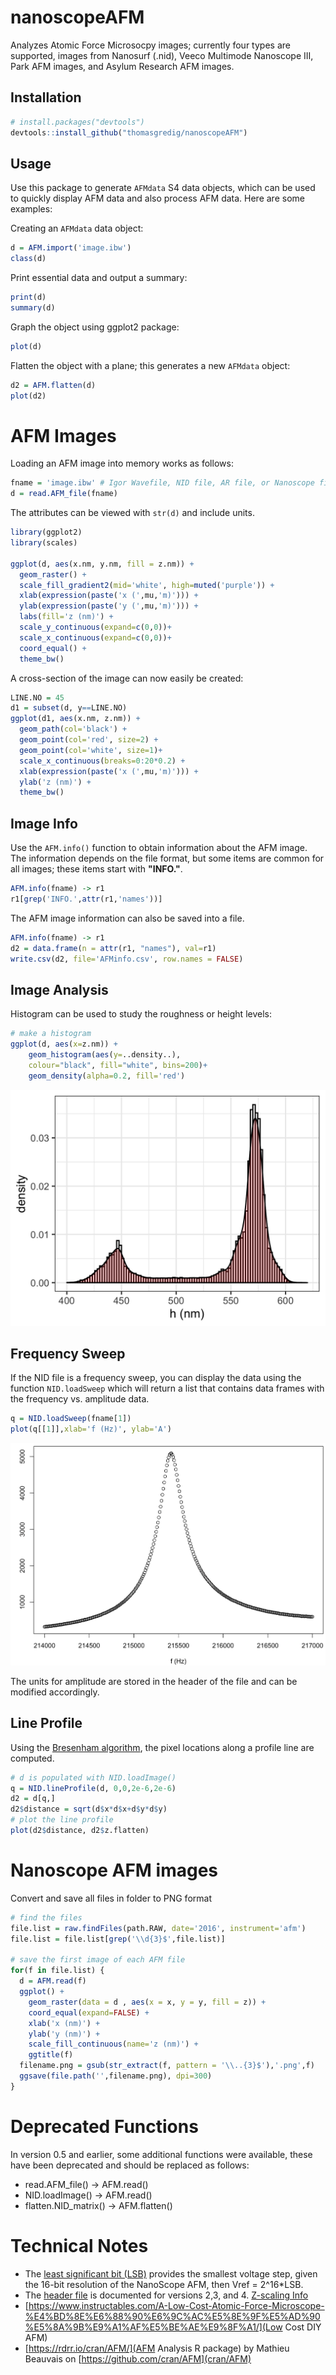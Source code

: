 # nanoscopeAFM

Analyzes Atomic Force Microsocpy images; currently four types are supported, images from Nanosurf (.nid), Veeco Multimode Nanoscope III, Park AFM images, and Asylum Research AFM images.


## Installation

```R
# install.packages("devtools")
devtools::install_github("thomasgredig/nanoscopeAFM")
```

## Usage

Use this package to generate `AFMdata` S4 data objects, which can be used to quickly display AFM data and also process AFM data. Here are some examples:

Creating an `AFMdata` data object:

```R
d = AFM.import('image.ibw')
class(d)
```

Print essential data and output a summary:

```R
print(d)
summary(d)
```

Graph the object using ggplot2 package:

```R
plot(d)
```


Flatten the object with a plane; this generates a new `AFMdata` object:

```R
d2 = AFM.flatten(d)
plot(d2)
```


# AFM Images

Loading an AFM image into memory works as follows:

```R
fname = 'image.ibw' # Igor Wavefile, NID file, AR file, or Nanoscope file
d = read.AFM_file(fname)
```

The attributes can be viewed with `str(d)` and include units.

```R
library(ggplot2)
library(scales)

ggplot(d, aes(x.nm, y.nm, fill = z.nm)) + 
  geom_raster() +
  scale_fill_gradient2(mid='white', high=muted('purple')) +
  xlab(expression(paste('x (',mu,'m)'))) +
  ylab(expression(paste('y (',mu,'m)'))) +
  labs(fill='z (nm)') +
  scale_y_continuous(expand=c(0,0))+
  scale_x_continuous(expand=c(0,0))+
  coord_equal() +
  theme_bw()
```

A cross-section of the image can now easily be created:

```R
LINE.NO = 45
d1 = subset(d, y==LINE.NO)
ggplot(d1, aes(x.nm, z.nm)) +
  geom_path(col='black') + 
  geom_point(col='red', size=2) + 
  geom_point(col='white', size=1)+ 
  scale_x_continuous(breaks=0:20*0.2) + 
  xlab(expression(paste('x (',mu,'m)'))) +
  ylab('z (nm)') + 
  theme_bw()
```


## Image Info

Use the `AFM.info()` function to obtain information about the AFM image. The information depends on the file format, but some items are common for all images; these items start with **"INFO."**.

```R
AFM.info(fname) -> r1
r1[grep('INFO.',attr(r1,'names'))]
```

The AFM image information can also be saved into a file.

```R
AFM.info(fname) -> r1
d2 = data.frame(n = attr(r1, "names"), val=r1)
write.csv(d2, file='AFMinfo.csv', row.names = FALSE)
```


## Image Analysis

Histogram can be used to study the roughness or height levels:

```R
# make a histogram
ggplot(d, aes(x=z.nm)) +
    geom_histogram(aes(y=..density..),
    colour="black", fill="white", bins=200)+
    geom_density(alpha=0.2, fill='red')
```

![histogram example](images/CalibrationGrid-Histogram.png)




## Frequency Sweep

If the NID file is a frequency sweep, you can display the data using the function `NID.loadSweep` which will return a list that contains data frames with the frequency vs. amplitude data.

```R
q = NID.loadSweep(fname[1])
plot(q[[1]],xlab='f (Hz)', ylab='A')
```

![sample output for frequency sweep](images/Frequency-Sweep.png)

The units for amplitude are stored in the header of the file and can be modified accordingly.


## Line Profile

Using the [Bresenham algorithm](https://en.wikipedia.org/wiki/Bresenham%27s_line_algorithm), the pixel locations along a profile line are computed.


```R
# d is populated with NID.loadImage()
q = NID.lineProfile(d, 0,0,2e-6,2e-6)
d2 = d[q,]
d2$distance = sqrt(d$x*d$x+d$y*d$y)
# plot the line profile
plot(d2$distance, d2$z.flatten)
```

# Nanoscope AFM images


Convert and save all files in folder to PNG format
```R
# find the files
file.list = raw.findFiles(path.RAW, date='2016', instrument='afm')
file.list = file.list[grep('\\d{3}$',file.list)]

# save the first image of each AFM file
for(f in file.list) {
  d = AFM.read(f)
  ggplot() +
    geom_raster(data = d , aes(x = x, y = y, fill = z)) +
    coord_equal(expand=FALSE) +
    xlab('x (nm)') +
    ylab('y (nm)') +
    scale_fill_continuous(name='z (nm)') +
    ggtitle(f)
  filename.png = gsub(str_extract(f, pattern = '\\..{3}$'),'.png',f)
  ggsave(file.path('',filename.png), dpi=300)
}
```

# Deprecated Functions

In version 0.5 and earlier, some additional functions were available, these have been deprecated and should be replaced as follows:

* read.AFM_file() -> AFM.read()
* NID.loadImage() -> AFM.read()
* flatten.NID_matrix() -> AFM.flatten()


# Technical Notes

* The [least significant bit (LSB)](https://masteringelectronicsdesign.com/an-adc-and-dac-least-significant-bit-lsb/) provides the smallest voltage step, given the 16-bit resolution of the NanoScope AFM, then Vref = 2^16*LSB.
* The [header file](http://www.weizmann.ac.il/Chemical_Research_Support/surflab/peter/headers/) is documented for versions 2,3, and 4. [Z-scaling Info](https://bioafm.physics.leidenuniv.nl/dokuwiki/lib/exe/fetch.php?media=afm:nanoscope_software_8.10_user_guide-d_004-1025-000_.pdf)
* [https://www.instructables.com/A-Low-Cost-Atomic-Force-Microscope-%E4%BD%8E%E6%88%90%E6%9C%AC%E5%8E%9F%E5%AD%90%E5%8A%9B%E9%A1%AF%E5%BE%AE%E9%8F%A1/](Low Cost DIY AFM)
* [https://rdrr.io/cran/AFM/](AFM Analysis R package) by Mathieu Beauvais on [https://github.com/cran/AFM](cran/AFM)
